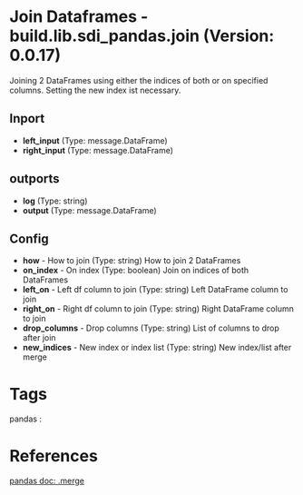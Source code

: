 # Join Dataframes - build.lib.sdi_pandas.join (Version: 0.0.17)

Joining 2 DataFrames using either the indices of both or on specified columns. Setting the new index ist necessary.

## Inport

* **left_input** (Type: message.DataFrame) 
* **right_input** (Type: message.DataFrame) 

## outports

* **log** (Type: string) 
* **output** (Type: message.DataFrame) 

## Config

* **how** - How to join (Type: string) How to join 2 DataFrames
* **on_index** - On index (Type: boolean) Join on indices of both DataFrames
* **left_on** - Left df column to join (Type: string) Left DataFrame column to join
* **right_on** - Right df column to join (Type: string) Right DataFrame column to join
* **drop_columns** - Drop columns (Type: string) List of columns to drop after join
* **new_indices** - New index or index list (Type: string) New index/list after merge


# Tags
pandas : 

# References
[pandas doc: .merge](https://pandas.pydata.org/pandas-docs/stable/reference/api/pandas.DataFrame.merge.html)

